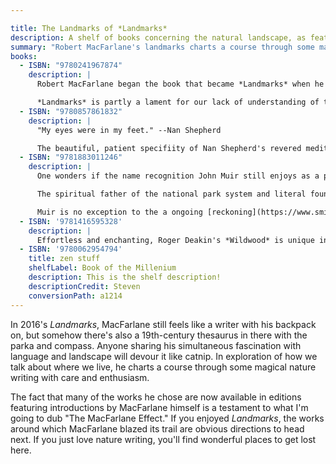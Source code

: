 ```yaml
---

title: The Landmarks of *Landmarks*
description: A shelf of books concerning the natural landscape, as featured in Robert MacFarlane's <em>Landmarks</em>.
summary: "Robert MacFarlane's landmarks charts a course through some magical Nature writing. Here are the features he navigates the way we talk about the natural world."
books:
  - ISBN: "9780241967874"
    description: |
      Robert MacFarlane began the book that became *Landmarks* when he learned of certain words dropped from a recent edition of the *Oxford Junior Dictionary.* Among those excised were *acorn, kingfisher,* and *pasture* to make way for newly-essential terms such as *bullet-point, celebrity,* and *voicemail*. The move may very well be advisable for navigating the world we have made for ourselves and reflect (in the editors' words) “the consensus experience of modern-day childhood." Nevertheless Macfarlane convincingly argues the cull reflects the loss of something deeper, something shared between the people of a place in their language. 

      *Landmarks* is partly a lament for our lack of understanding of the natural world&mdash;and more precisely the very specific ways of talking about and living in very specific places. To name something is often to be able to see it: to learn that "smeuse" is a term in Sussex for the "gap in the base of a hedge made by the regular passage of a small animal" means being able to notice something new on your walk through the countryside. Nine glossaries mark the chapters of the book, each filled with dialectical variants of terms for the natural and geologigical features of precisely experienced places from a writer equally captivated by language and landscape. They are a delight in themselves, but the narrative journey between these ideas, and through terms at once new and familiar, is irresistible.
  - ISBN: "9780857861832"
    description: |
      "My eyes were in my feet." --Nan Shepherd

      The beautiful, patient specifiity of Nan Shepherd's revered meditation on years of wandering the austere Cairngorm mountains in Scotland, works on you like a spell. Its unforgettable prose worn over like the stones of a weatherbean plateau sat in a drawer, *The Living Mountain* sat unpublished in a drawer for 40 yearsand then spent 40 more accumulating a reknown as a classic of nature writing. As Robert Macfarlane says in his introduction to this edition: "Most works of mountain literature are written by men, and most of them focus on the goal of the summit. Nan Shepherd's aimless, sensual exploration of the Cairngorms is bracingly different."
  - ISBN: "9781883011246"
    description: |
      One wonders if the name recognition John Muir still enjoys as a principal author of our modern ideas of nature has so far outstripped his reputation as an author of *actual* books that the wilderness icon is destined to be forever more worshipped than read. This would be a shame. 

      The spiritual father of the national park system and literal founder of the Sierra Club was an irrepressible advocate for the power and value of time spent outside, yes. But anyone who finds communion in those ideas but has never dipped into his still-very-readable, infectiously romantic writings is denying themselves a special pleasure. If ever anyone deserved a Library of America treatment, it must be the nation's most eloquent tramp: his words literally changed the American landscape. 

      Muir is no exception to the a ongoing [reckoning](https://www.smithsonianmag.com/smart-news/sierra-club-grapples-founder-john-muirs-racism-180975404/) with the [complicated legacy](https://crosscut.com/opinion/2020/08/john-muir-godfather-seattles-spiritual-life-and-racist) of the sainted figures of progressive causes. His work can survive this overdue contextualization, and encountering his thoughtful, ecstatically expressed sentiments on the page is itself a corrective to successive generations of uncritical hagiography. Alongside Thoreau, Leopold and Carson, this is the most essential writing about nature, period. It is also just plain enjoyable. You'll want to take a loaf of crusty bread up to a mountain meadow and read it under a tree.
  - ISBN: '9781416595328'
    description: |
      Effortless and enchanting, Roger Deakin's *Wildwood* is unique in its weaving of encyclopedic appreciation for trees and personal anecdote. Simply if uncharitably put, Deakin looks into his navel and finds a forest. It's idosyncratic and beautiful, and you might find yourself checking prices on flights to southern Kyrgyzstan just to see if an actual lived experience can live up to his description of a walnut forest, or driving around Suffolk looking for his 400-year-old digs, or just wishing you could be half as observant as this writer, who spent a lifetime carefully looking around him and beautifully recording it. Give this amazing study of what he dubbed "the fifth element" (wood), a little time to take root, and something beatuiful will grow.
  - ISBN: '9780062954794'
    title: zen stuff
    shelfLabel: Book of the Millenium
    description: This is the shelf description!
    descriptionCredit: Steven
    conversionPath: a1214
---
```


In 2016's *Landmarks*, MacFarlane still feels like a writer with his backpack on, but somehow there's also a 19th-century thesaurus in there with the parka and compass. Anyone sharing his simultaneous fascination with language and landscape will devour it like catnip.  In exploration of how we talk about where we live, he charts a course through some magical nature writing with care and enthusiasm. 

The fact that many of the works he chose are now available in editions featuring introductions by MacFarlane himself is a testament to what I'm going to dub "The MacFarlane Effect." If you enjoyed *Landmarks*, the works around which MacFarlane blazed its trail are obvious directions to head next. If you just love nature writing, you'll find wonderful places to get lost here.
